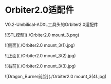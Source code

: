 # Orbiter2.0适配件
V0.2-Umbilical-ADXL工具头的Orbiter2.0适配件



![STL模型](./Orbiter2.0 mount_3.png)



![侧面](./Orbiter2.0 mount_3(1).jpg)



![正面](./Orbiter2.0 mount_3(2).jpg)



![右前](./Orbiter2.0 mount_3(3).jpg)



![Dragon_Burner前脸](./Orbiter2.0 mount_3(4).jpg)



